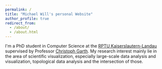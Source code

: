 ```yaml
---
permalink: /
title: "Michael Will's personal Website"
author_profile: true
redirect_from:
  - /about/
  - /about.html
---
```


I'm a PhD student in Computer Science at the [RPTU Kaiserslautern-Landau](https://rptu.de/en) supervised by Professor [Christoph Garth](https://vis.cs.rptu.de/team/garth/).
My research interest mainly lie in the area of scientific visualization, especially large-scale data analysis and visualization, topological data analysis and the intersection of those.
